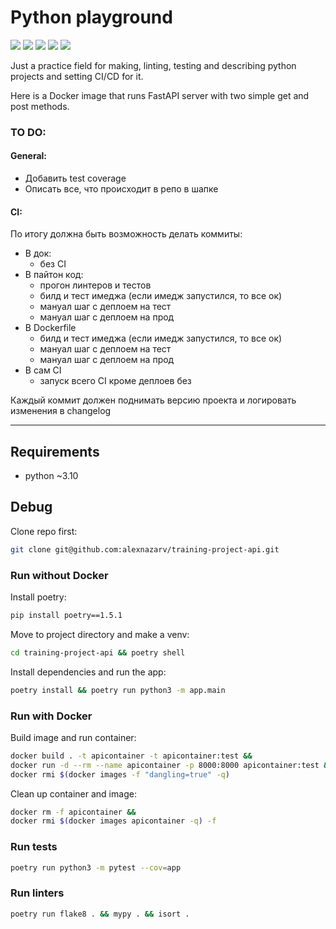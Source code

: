 # Python playground

<p align="left">
<a>
  <img src=https://img.shields.io/badge/python-~3.10-green>
</a>
<a>
  <img src=https://img.shields.io/badge/poetry-1.5.1-green>
</a>
<a>
  <img src=https://img.shields.io/badge/style-wemake-000000.svg>
</a>
<a>
  <img src=https://github.com/alexnazarv/training-project-api/actions/workflows/ci.yml/badge.svg>
</a>
<a>
  <img src=https://img.shields.io/badge/pre--commit-enabled-brightgreen?logo=pre-commit>
</a>
</p>

Just a practice field for making, linting, testing and describing python projects and setting CI/CD for it.

Here is a Docker image that runs FastAPI server with two simple get and post methods.

### TO DO:

#### General:
* Добавить test coverage
* Описать все, что происходит в репо в шапке

#### CI:
По итогу должна быть возможность делать коммиты:
* В док:
  * без CI
* В пайтон код:
  * прогон линтеров и тестов
  * билд и тест имеджа (если имедж запустился, то все ок)
  * мануал шаг с деплоем на тест
  * мануал шаг с деплоем на прод
* В Dockerfile
  * билд и тест имеджа (если имедж запустился, то все ок)
  * мануал шаг с деплоем на тест
  * мануал шаг с деплоем на прод
* В сам CI
  * запуск всего CI кроме деплоев без

Каждый коммит должен поднимать версию проекта и логировать изменения в changelog
***

## Requirements
* python ~3.10

## Debug
Clone repo first:
```bash
git clone git@github.com:alexnazarv/training-project-api.git
```

### Run without Docker
Install poetry:
```bash
pip install poetry==1.5.1
```

Move to project directory and make a venv:
```bash
cd training-project-api && poetry shell
```

Install dependencies and run the app:
```bash
poetry install && poetry run python3 -m app.main
```

### Run with Docker
Build image and run container:
```bash
docker build . -t apicontainer -t apicontainer:test &&
docker run -d --rm --name apicontainer -p 8000:8000 apicontainer:test &&
docker rmi $(docker images -f "dangling=true" -q)
```

Clean up container and image:
```bash
docker rm -f apicontainer &&
docker rmi $(docker images apicontainer -q) -f
```

### Run tests
```bash
poetry run python3 -m pytest --cov=app
```

### Run linters
```bash
poetry run flake8 . && mypy . && isort .
```
